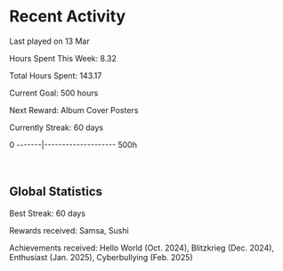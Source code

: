 # Recent Activity
Last played on 13 Mar  

Hours Spent This Week: 8.32  

Total Hours Spent: 143.17  

Current Goal: 500 hours  

Next Reward: Album Cover Posters 

Currently Streak: 60 days 

0 -------|-------------------- 500h  
<br><br>

## Global Statistics
Best Streak: 60 days

Rewards received: Samsa, Sushi

Achievements received: Hello World (Oct. 2024), Blitzkrieg (Dec. 2024), Enthusiast (Jan. 2025), Cyberbullying (Feb. 2025)
